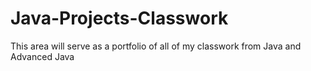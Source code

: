 # Java-Projects-Classwork
This area will serve as a portfolio of all of my classwork from Java and Advanced Java
